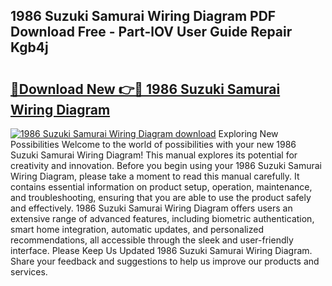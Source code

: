 ## 1986 Suzuki Samurai Wiring Diagram PDF Download Free - Part-lOV User Guide Repair Kgb4j

# <h2><a href="http://dfk0l5.blite.top/?on=1986+Suzuki+Samurai+Wiring+Diagram">🔗Download New 👉🔴 1986 Suzuki Samurai Wiring Diagram</a></h2>

[![1986 Suzuki Samurai Wiring Diagram download](https://i.imgur.com/lujVjoI.png)](http://dfk0l5.blite.top/?on=1986+Suzuki+Samurai+Wiring+Diagram)
Exploring New Possibilities Welcome to the world of possibilities with your new 1986 Suzuki Samurai Wiring Diagram! This manual explores its potential for creativity and innovation. Before you begin using your 1986 Suzuki Samurai Wiring Diagram, please take a moment to read this manual carefully. It contains essential information on product setup, operation, maintenance, and troubleshooting, ensuring that you are able to use the product safely and effectively. 1986 Suzuki Samurai Wiring Diagram offers users an extensive range of advanced features, including biometric authentication, smart home integration, automatic updates, and personalized recommendations, all accessible through the sleek and user-friendly interface. Please Keep Us Updated 1986 Suzuki Samurai Wiring Diagram. Share your feedback and suggestions to help us improve our products and services.
